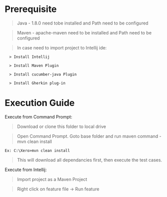 # Prerequisite 

  > Java - 1.8.0 need tobe installed and Path need to be configured
  
  > Maven - apache-maven need to be installed and Path need to be configured
  
  > In case need to import project to Intellij ide:
  
      > Install Intellij
      
      > Install Maven Plugin
      
      > Install cucumber-java Plugin
      
      > Install Gherkin plug-in



# Execution Guide

Execute from Command Prompt:

  > Download or clone this folder to local drive

  > Open Command Prompt. Goto base folder and run maven command - mvn clean install
  
    Ex: C:\Xero>mvn clean install

  > This will download all dependancies first, then execute the test cases.

  
Execute from Intellij:

  > Import project as a Maven Project
  
  > Right click on feature file -> Run feature
  
   
